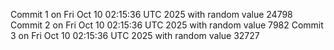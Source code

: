 Commit 1 on Fri Oct 10 02:15:36 UTC 2025 with random value 24798
Commit 2 on Fri Oct 10 02:15:36 UTC 2025 with random value 7982
Commit 3 on Fri Oct 10 02:15:36 UTC 2025 with random value 32727
